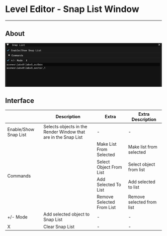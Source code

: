 # Level Editor - Snap List Window

___

## About

![alt text](../assets/images/snap-list.png)

## Interface

<table><thead>
  <tr>
    <th></th>
    <th>Description</th>
    <th>Extra</th>
    <th>Extra Description</th>
  </tr></thead>
<tbody>
  <tr>
    <td>Enable/Show Snap List</td>
    <td>Selects objects in the Render Window that are in the Snap List</td>
    <td>-</td>
    <td>-</td>
  </tr>
  <tr>
    <td rowspan="4">Commands</td>
    <td rowspan="4"></td>
    <td>Make List From Selected</td>
    <td>Make list from selected</td>
  </tr>
  <tr>
    <td>Select Object From List</td>
    <td>Select object from list</td>
  </tr>
  <tr>
    <td>Add Selected To List</td>
    <td>Add selected to list</td>
  </tr>
  <tr>
    <td>Remove Selected From List</td>
    <td>Remove selected from list</td>
  </tr>
  <tr>
    <td>+/- Mode</td>
    <td>Add selected object to Snap List</td>
    <td>-</td>
    <td>-</td>
  </tr>
  <tr>
    <td>X</td>
    <td>Clear Snap List</td>
    <td>-</td>
    <td>-</td>
  </tr>
</tbody>
</table>
